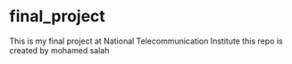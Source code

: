 # final_project
This is my final project at National Telecommunication Institute
this repo is created by mohamed salah

